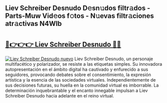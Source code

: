 ## Liev Schreiber Desnudo D𝚎sn𝚞dos filtr𝚊dos - Parts-Muw Vid𝚎os f𝚘tos - N𝚞evas filtr𝚊ciones atr𝚊ctivas N4Wlb

# <h2><a href="http://mb8p2h.tromn.icu/?c=Liev+Schreiber+Desnudo">🔗👉👉👉 Liev Schreiber Desnudo 🔗🔗</a></h2>

[![Liev Schreiber Desnudo nuevo](https://i.imgur.com/pEAQMta.gif)](http://mb8p2h.tromn.icu/?c=Liev+Schreiber+Desnudo)
Liev Schreiber Desnudo, un personaje multifacético y polarizador, se resiste a las etiquetas simples. Su innovadora autopresentación en el ámbito digital ha cautivado y enfurecido a sus seguidores, provocando debates sobre el consentimiento, la expresión artística y la esencia de las sociedades virtuales. Independientemente de sus decisiones futuras, su huella en la comunidad virtual es imborrable. La determinación inquebrantable y el encanto innegable impulsan a Liev Schreiber Desnudo hacia adelante en el reino virtual.
